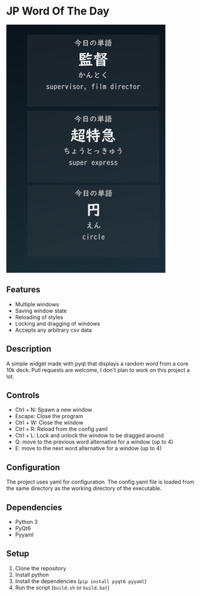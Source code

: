 # JP Word Of The Day

![screenshot of the program](assets/screenshot.png)

## Features

- Multiple windows
- Saving window state
- Reloading of styles
- Locking and dragging of windows
- Accepts any arbitrary csv data

## Description

A simple widget made with pyqt that displays a random word from a core 10k deck.
Pull requests are welcome, I don't plan to work on this project a lot.

## Controls

- Ctrl + N: Spawn a new window
- Escape: Close the program
- Ctrl + W: Close the window
- Ctrl + R: Reload from the config.yaml
- Ctrl + L: Lock and unlock the window to be dragged around
- Q: move to the previous word alternative for a window (up to 4)
- E: move to the next word alternative for a window (up to 4)

## Configuration

The project uses yaml for configuration. The config.yaml file is loaded from the same directory as the working directory of the executable.

## Dependencies

- Python 3
- PyQt6
- Pyyaml

## Setup

1. Clone the repository
2. Install python
3. Install the dependencies (`pip install pyqt6 pyyaml`)
4. Run the script (`build.sh` or `build.bat`)
